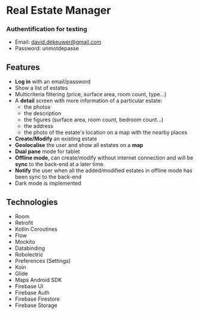 # Real Estate Manager

### Authentification for testing
* Email: david.dekeuwer@gmail.com
* Password: unmotdepasse

## Features
* **Log in** with an email/password
* Show a list of estates
* Multicriteria filtering (price, surface area, room count, type...)
* A **detail** screen with more information of a particular estate:
    * the photos
    * the description
    * the figures (surface area, room count, bedroom count...)
    * the address
    * the photo of the estate's location on a map with the nearby places
* **Create/Modify** an existing estate
* **Geolocalise** the user and show all estates on a **map**
* **Dual pane** mode for tablet
* **Offline mode**, can create/modify without internet connection and will be **sync** to the back-end at a later time.
* **Notify** the user when all the added/modified estates in offline mode has been sync to the back-end
* Dark mode is implemented

## Technologies
* Room
* Retrofit
* Kotlin Coroutines
* Flow
* Mockito
* Databinding
* Robolectric
* Preferences (Settings)
* Koin
* Glide
* Maps Android SDK
* Firebase UI
* Firebase Auth
* Firebase Firestore
* Firebase Storage
